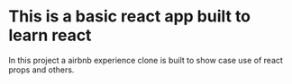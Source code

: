 # This is a basic react app built to learn react

In this project a airbnb experience clone is built to show case use of react props and others.
